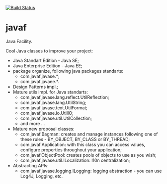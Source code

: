 [![Build Status](https://travis-ci.org/fabiojose/javaf.png)](https://travis-ci.org/fabiojose/javaf)

javaf
=====

Java Facility.

Cool Java classes to improve your project:
 - Java Standart Edition - Java SE;
 - Java Enterprise Edition - Java EE;
 - package organize, following java packages standarts:
   - com.javaf.javase.*;
   - com.javaf.javaee.*.
 - Design Patterns impl.;
 - Mature utils impl. for Java standarts:
   - com.javaf.javase.lang.reflect.UtilReflection;
   - com.javaf.javase.lang.UtilString;
   - com.javaf.javase.text.UtilFormat;
   - com.javaf.javase.io.UtilIO;
   - com.javaf.javase.util.UtilCollection;
   - and more ...
 - Mature new proposal classes:
   - com.javaf.Bagman: creates and manage instances following one of these rules - BY_OBJECT, BY_CLASS or BY_THREAD;
   - com.javaf.Application: with this class you can access values, configure properties throughout your application;
   - com.javaf.ObjectPool: creates pools of objects to use as you wish;
   - com.javaf.javase.util.ILocalization: l10n centralization;
 - Abstracting APIs:
   - com.javaf.javase.logging.ILogging: logging abstraction - you can use Log4J, Logging, etc.
